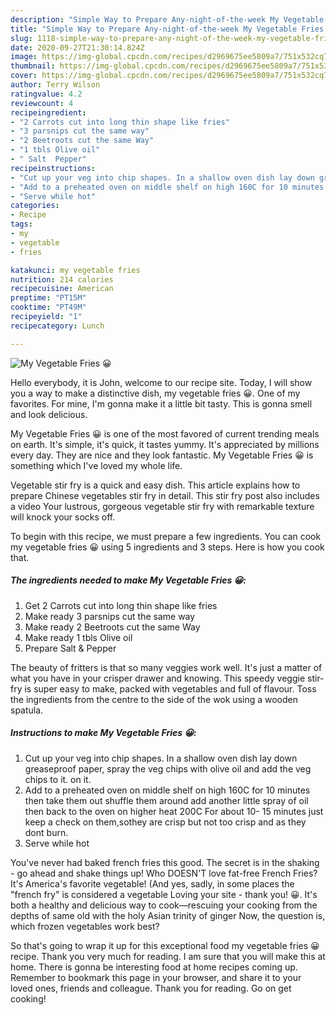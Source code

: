 ```yaml
---
description: "Simple Way to Prepare Any-night-of-the-week My Vegetable Fries 😀"
title: "Simple Way to Prepare Any-night-of-the-week My Vegetable Fries 😀"
slug: 1118-simple-way-to-prepare-any-night-of-the-week-my-vegetable-fries
date: 2020-09-27T21:30:14.824Z
image: https://img-global.cpcdn.com/recipes/d2969675ee5809a7/751x532cq70/my-vegetable-fries-😀-recipe-main-photo.jpg
thumbnail: https://img-global.cpcdn.com/recipes/d2969675ee5809a7/751x532cq70/my-vegetable-fries-😀-recipe-main-photo.jpg
cover: https://img-global.cpcdn.com/recipes/d2969675ee5809a7/751x532cq70/my-vegetable-fries-😀-recipe-main-photo.jpg
author: Terry Wilson
ratingvalue: 4.2
reviewcount: 4
recipeingredient:
- "2 Carrots cut into long thin shape like fries"
- "3 parsnips cut the same way"
- "2 Beetroots cut the same Way"
- "1 tbls Olive oil"
- " Salt  Pepper"
recipeinstructions:
- "Cut up your veg into chip shapes. In a shallow oven dish lay down greaseproof paper, spray the veg chips with olive oil and add the veg chips to it. on it."
- "Add to a preheated oven on middle shelf on high 160C for 10 minutes then take them out shuffle them around add another little spray of oil then back to the oven on higher heat 200C For about 10- 15 minutes just keep a check on them,sothey are crisp but not too crisp and as they dont burn."
- "Serve while hot"
categories:
- Recipe
tags:
- my
- vegetable
- fries

katakunci: my vegetable fries 
nutrition: 214 calories
recipecuisine: American
preptime: "PT15M"
cooktime: "PT49M"
recipeyield: "1"
recipecategory: Lunch

---
```



![My Vegetable Fries 😀](https://img-global.cpcdn.com/recipes/d2969675ee5809a7/751x532cq70/my-vegetable-fries-😀-recipe-main-photo.jpg)

Hello everybody, it is John, welcome to our recipe site. Today, I will show you a way to make a distinctive dish, my vegetable fries 😀. One of my favorites. For mine, I'm gonna make it a little bit tasty. This is gonna smell and look delicious.

My Vegetable Fries 😀 is one of the most favored of current trending meals on earth. It's simple, it's quick, it tastes yummy. It's appreciated by millions every day. They are nice and they look fantastic. My Vegetable Fries 😀 is something which I've loved my whole life.

Vegetable stir fry is a quick and easy dish. This article explains how to prepare Chinese vegetables stir fry in detail. This stir fry post also includes a video Your lustrous, gorgeous vegetable stir fry with remarkable texture will knock your socks off.


To begin with this recipe, we must prepare a few ingredients. You can cook my vegetable fries 😀 using 5 ingredients and 3 steps. Here is how you cook that.

<!--inarticleads1-->

##### The ingredients needed to make My Vegetable Fries 😀:

1. Get 2 Carrots cut into long thin shape like fries
1. Make ready 3 parsnips cut the same way
1. Make ready 2 Beetroots cut the same Way
1. Make ready 1 tbls Olive oil
1. Prepare  Salt &amp; Pepper


The beauty of fritters is that so many veggies work well. It&#39;s just a matter of what you have in your crisper drawer and knowing. This speedy veggie stir-fry is super easy to make, packed with vegetables and full of flavour. Toss the ingredients from the centre to the side of the wok using a wooden spatula. 

<!--inarticleads2-->

##### Instructions to make My Vegetable Fries 😀:

1. Cut up your veg into chip shapes. In a shallow oven dish lay down greaseproof paper, spray the veg chips with olive oil and add the veg chips to it. on it.
1. Add to a preheated oven on middle shelf on high 160C for 10 minutes then take them out shuffle them around add another little spray of oil then back to the oven on higher heat 200C For about 10- 15 minutes just keep a check on them,sothey are crisp but not too crisp and as they dont burn.
1. Serve while hot


You&#39;ve never had baked french fries this good. The secret is in the shaking - go ahead and shake things up! Who DOESN&#39;T love fat-free French Fries? It&#39;s America&#39;s favorite vegetable! (And yes, sadly, in some places the &#34;french fry&#34; is considered a vegetable Loving your site - thank you! 😀. It&#39;s both a healthy and delicious way to cook—rescuing your cooking from the depths of same old with the holy Asian trinity of ginger Now, the question is, which frozen vegetables work best? 

So that's going to wrap it up for this exceptional food my vegetable fries 😀 recipe. Thank you very much for reading. I am sure that you will make this at home. There is gonna be interesting food at home recipes coming up. Remember to bookmark this page in your browser, and share it to your loved ones, friends and colleague. Thank you for reading. Go on get cooking!
